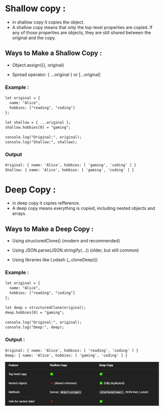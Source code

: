 # Shallow copy :
- in shallow copy it copies the object.
- A shallow copy means that only the top-level properties are copied. If any of those properties are objects, they are still shared between the original and the copy.

##  Ways to Make a Shallow Copy :
- Object.assign({}, original)

- Spread operator: { ...original } or [...original]

### Example :
```
let original = {
  name: "Alice",
  hobbies: ["reading", "coding"]
};

let shallow = { ...original };
shallow.hobbies[0] = "gaming";

console.log("Original:", original);
console.log("Shallow:", shallow);

```
### Output
```
Original: { name: 'Alice', hobbies: [ 'gaming', 'coding' ] }
Shallow: { name: 'Alice', hobbies: [ 'gaming', 'coding' ] }
```

#  Deep Copy :
- in deep copy it copies refference.
- A deep copy means everything is copied, including nested objects and arrays.

## Ways to Make a Deep Copy :
- Using structuredClone() (modern and recommended)

- Using JSON.parse(JSON.stringify(...)) (older, but still common)

- Using libraries like Lodash (_.cloneDeep())

### Example :
```
let original = {
  name: "Alice",
  hobbies: ["reading", "coding"]
};

let deep = structuredClone(original);
deep.hobbies[0] = "gaming";

console.log("Original:", original);
console.log("Deep:", deep);

```
### Output :
```
Original: { name: 'Alice', hobbies: [ 'reading', 'coding' ] }
Deep: { name: 'Alice', hobbies: [ 'gaming', 'coding' ] }
```

![Image Description](difference.png)